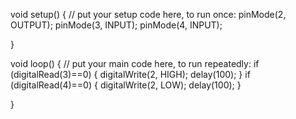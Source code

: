 void setup() 
{
  // put your setup code here, to run once:
   pinMode(2, OUTPUT);
   pinMode(3, INPUT);
   pinMode(4, INPUT);

}

void loop() {
  // put your main code here, to run repeatedly:
   if (digitalRead(3)==0)
   {
    digitalWrite(2, HIGH);
    delay(100);
   }
      if (digitalRead(4)==0)
   {
    digitalWrite(2, LOW);
    delay(100);
   }

   
   

}
